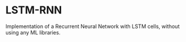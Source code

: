 # LSTM-RNN
Implementation of a Recurrent Neural Network with LSTM cells, without using any ML libraries.
